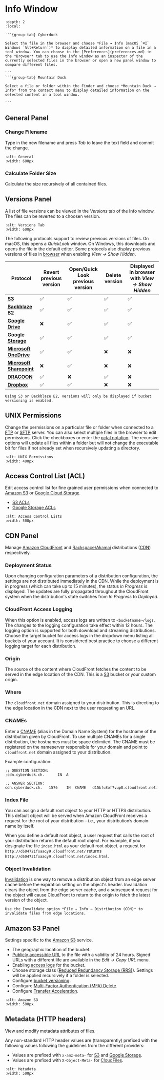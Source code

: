 Info Window
====

```{contents} Content
:depth: 2
:local:
```

````{tabs}
```{group-tab} Cyberduck

Select the file in the browser and choose *File → Info (macOS `⌘I` Windows `Alt+Return`)* to display detailed information on a file in a tool window. You can choose in the [Preferences](preferences.md) in the *Browser* tab to use the info window as an inspector of the currently selected files in the browser or open a new panel window to compare different files.

```
```{group-tab} Mountain Duck

Select a file or folder within the Finder and choose *Mountain Duck → Info* from the context menu to display detailed information on the selected content in a tool window.

```
````

## General Panel

### Change Filename

Type in the new filename and press *Tab* to leave the text field and commit the change.

```{image} _images/General.png
:alt: General
:width: 600px
```

### Calculate Folder Size

Calculate the size recursively of all contained files.

## Versions Panel

A list of file versions can be viewed in the *Versions* tab of the Info window. The files can be reverted to a choosen version.

```{image} _images/Info_Panel_Versions.png
:alt: Versions Tab
:width: 600px
```

The following protocols support to review previous versions of files. On macOS, this opens a *QuickLook* window. On Windows, this downloads and opens the file in the default editor. Some protocols also display previous versions of files in [browser](browser.md) when enabling *View → Show Hidden*.

| **Protocol** | **Revert previous version** | **Open/Quick Look previous version** | **Delete version** | **Displayed in browser with *View → Show Hidden*** |
| --- | --- | --- | --- | --- |
| **[S3](../protocols/s3/index.md)** | ✅ | ✅ | ✅ | ✅ |
| **[Backblaze B2](../protocols/b2.md)** | ✅ | ✅ | ✅ | ✅ |
| **[Google Drive](../protocols/google_drive.md)** | ❌ | ✅ | ✅ | ✅ |
| **[Google Storage](../protocols/google_cloud_storage.md)** | ✅ | ✅ | ✅ | ✅ |
| **[Microsoft OneDrive](../protocols/onedrive.md)** | ✅ | ✅ | ❌ | ❌ |
| **[Microsoft Sharepoint](../protocols/sharepoint.md)** | ❌ | ✅ | ❌ | ❌ |
| **[DRACOON](../protocols/dracoon.md)** | ✅ | ❌ | ✅ | ❌ | 
| **[Dropbox](../protocols/dropbox.md)** | ✅ | ✅ | ❌ | ❌ |

```{note}
Using S3 or Backblaze B2, versions will only be displayed if bucket versioning is enabled.
```

## UNIX Permissions

Change the permissions on a particular file or folder when connected to a [FTP](../protocols/ftp.md) or [SFTP](../protocols/sftp.md) server. You can also select multiple files in the browser to edit permissions. Click the checkboxes or enter the [octal notation](http://en.wikipedia.org/wiki/File_system_permissions#Symbolic_notation). The recursive options will update all files within a folder but will not change the executable bit for files if not already set when recursively updating a directory.

```{image} _images/UNIX_Permissions.png
:alt: UNIX Permissions
:width: 400px
```

## Access Control List (ACL)

Edit access control list for fine grained user permissions when connected to [Amazon S3](../protocols/s3/index.md) or [Google Cloud Storage](../protocols/google_cloud_storage.md).

- [S3 ACLs](../protocols/s3/index.md#access-control-acl)
- [Google Storage ACLs](../protocols/google_cloud_storage.md#acls)

```{image} _images/Access_Control_Lists.png
:alt: Access Control Lists
:width: 500px
```

## CDN Panel

Manage [Amazon CloudFront](../cdn/cloudfront.md) and [Rackspace/Akamai](../cdn/akamai.md) distributions ([CDN](../cdn/index.md)) respectively.

### Deployment Status

Upon changing configuration parameters of a distribution configuration, the settings are not distributed immediately in the CDN. While the deployment is in progress (which can take up to 15 minutes), the status *In Progress* is displayed. The updates are fully propagated throughout the CloudFront system when the distribution's state switches from *In Progress* to *Deployed*.

### CloudFront Access Logging

When this option is enabled, access logs are written to `<bucketname>/logs`. The changes to the logging configuration take effect within 12 hours. The logging option is supported for both download and streaming distributions. Choose the target bucket for access logs in the dropdown menu listing all buckets of your account. It is considered best practice to choose a different logging target for each distribution.

### Origin

The source of the content where CloudFront fetches the content to be served in the edge location of the CDN. This is a [S3](../protocols/s3/index) bucket or your custom origin.

### Where
The `cloudfront.net` domain assigned to your distribution. This is directing to the edge location in the CDN next to the user requesting an URL.

### CNAMEs
Enter a [CNAME](http://en.wikipedia.org/wiki/CNAME_record) (alias in the Domain Name System) for the hostname of the distribution given by CloudFront. To use multiple CNAMEs for a single distribution, the hostnames must be space delimited. The CNAME must be registered on the nameserver responsible for your domain and point to `cloudfront.net` domain assigned to your distribution.

Example configuration:

	;; QUESTION SECTION:
	;cdn.cyberduck.ch.		IN	A
	
	;; ANSWER SECTION:
	cdn.cyberduck.ch.	1576	IN	CNAME	d15bfu8of7vup8.cloudfront.net.

### Index File
You can assign a default root object to your HTTP or HTTPS distribution. This default object will be served when Amazon CloudFront receives a request for the root of your distribution – i.e., your distribution’s domain name by itself.

When you define a default root object, a user request that calls the root of your distribution returns the default root object. For example, if you designate the file `index.html` as your default root object, a request for `http://d604721fxaaqy9.cloudfront.net/` returns `http://d604721fxaaqy9.cloudfront.net/index.html`.

### Object Invalidation
[Invalidation](http://aws.amazon.com/about-aws/whats-new/2010/08/31/cloudfront-adds-invalidation-feature/) is one way to remove a distribution object from an edge server cache before the expiration setting on the object's header. Invalidation clears the object from the edge server cache, and a subsequent request for the object will cause CloudFront to return to the origin to fetch the latest version of the object.

```{note}
Use the Invalidate option *File → Info → Distribution (CDN)* to invalidate files from edge locations.
```

## Amazon S3 Panel

Settings specific to the [Amazon S3](../protocols/s3/index.md) service.

- The geographic location of the bucket.
- [Publicly accessible URL](../protocols/s3/index.md#pre-signed-temporary-urls) to the file with a validity of 24 hours. Signed URLs with a different life are available in the *Edit → Copy URL* menu.
- Enabling [access logs](../protocols/s3/index.md#bucket-access-logging) for the bucket.
- Choose storage class ([Reduced Redundancy Storage (RRS)](../protocols/s3/index.md#storage-class)). Settings will be applied recursively if a folder is selected.
- Configure [bucket versioning](../protocols/s3/index.md#versions).
- Configure [Multi-Factor Authentication (MFA) Delete](../protocols/s3/index.md#multi-factor-authentication-mfa-delete).
- Configure [Transfer Acceleration](../protocols/s3/index.md#transfer-acceleration).

```{image} _images/Amazon_S3.png
:alt: Amazon S3
:width: 500px
```

## Metadata (HTTP headers)

View and modify metadata attributes of files.

Any non-standard HTTP header values are (transparently) prefixed with the following values following the guidelines from the different providers:

- Values are prefixed with `x-amz-meta-` for [S3](../protocols/s3/index.md) and [Google Storage](../protocols/google_cloud_storage.md).
- Values are prefixed with `X-Object-Meta-` for [CloudFiles](../protocols/openstack/cloudfiles.md).

```{image} _images/Metadata.png
:alt: Metadata
:width: 500px
```
